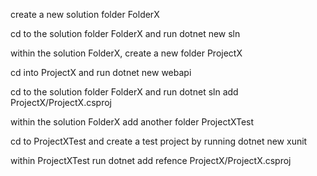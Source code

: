 create a new solution folder FolderX

cd to the solution folder FolderX and run  dotnet new sln

within the solution FolderX, create a new folder ProjectX

cd into ProjectX and run dotnet new webapi

cd to the solution folder FolderX and run dotnet sln add ProjectX/ProjectX.csproj

within the solution FolderX add another folder ProjectXTest

cd to ProjectXTest and create a test project by running dotnet new xunit

within ProjectXTest  run dotnet add refence ProjectX/ProjectX.csproj

